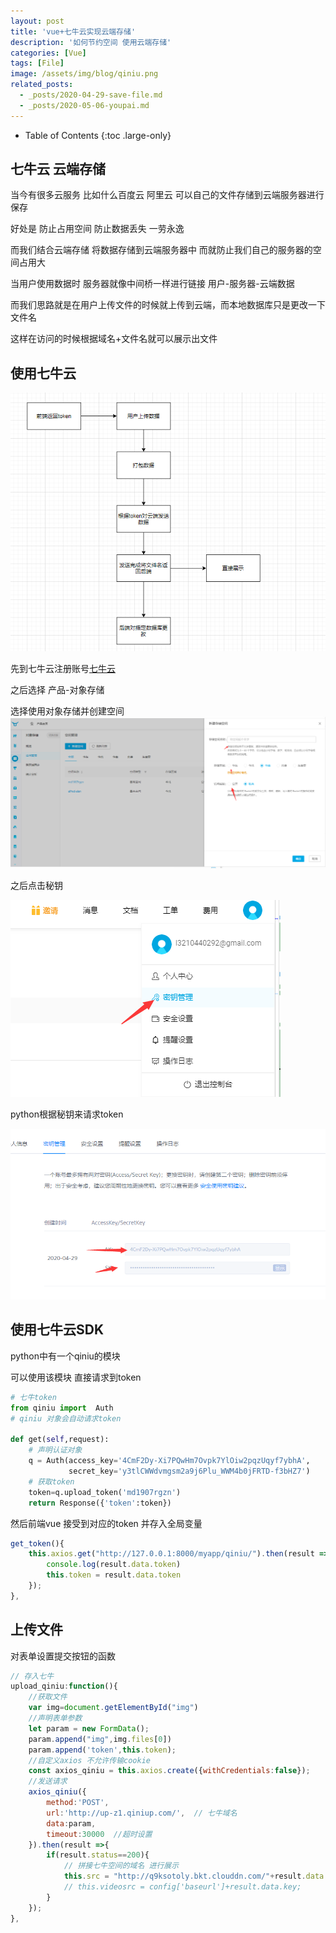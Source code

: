 ```yaml
---
layout: post
title: 'vue+七牛云实现云端存储'
description: '如何节约空间 使用云端存储'
categories: [Vue]
tags: [File]
image: /assets/img/blog/qiniu.png
related_posts:
  - _posts/2020-04-29-save-file.md
  - _posts/2020-05-06-youpai.md
---
```

- Table of Contents
{:toc .large-only}

## 七牛云 云端存储

当今有很多云服务 比如什么百度云 阿里云 可以自己的文件存储到云端服务器进行保存

好处是 防止占用空间 防止数据丢失 一劳永逸

而我们结合云端存储 将数据存储到云端服务器中 而就防止我们自己的服务器的空间占用大

当用户使用数据时 服务器就像中间桥一样进行链接  用户-服务器-云端数据

而我们思路就是在用户上传文件的时候就上传到云端，而本地数据库只是更改一下文件名

这样在访问的时候根据域名+文件名就可以展示出文件

## 使用七牛云

![思路图](/assets/img/qiniu/idea.png)

先到七牛云注册账号[七牛云](https://www.qiniu.com/)

之后选择 产品-对象存储

选择使用对象存储并创建空间![创建空间](/assets/img/qiniu/create_space.png)

之后点击秘钥

![秘钥](/assets/img/qiniu/secret_key.png)

python根据秘钥来请求token

![查看秘钥](/assets/img/qiniu/view_key.png)

## 使用七牛云SDK

python中有一个qiniu的模块 

可以使用该模块 直接请求到token


```python
# 七牛token
from qiniu import  Auth
# qiniu 对象会自动请求token

def get(self,request):
    # 声明认证对象
    q = Auth(access_key='4CmF2Dy-Xi7PQwHm7Ovpk7YlOiw2pqzUqyf7ybhA',
             secret_key='y3tlCWWdvmgsm2a9j6Plu_WWM4b0jFRTD-f3bHZ7')
    # 获取token
    token=q.upload_token('md1907rgzn')
    return Response({'token':token})
```

然后前端vue 接受到对应的token 并存入全局变量

```js
get_token(){
    this.axios.get("http://127.0.0.1:8000/myapp/qiniu/").then(result => {
        console.log(result.data.token)
        this.token = result.data.token
    });
},
```
## 上传文件
对表单设置提交按钮的函数

```js
// 存入七牛
upload_qiniu:function(){
    //获取文件
    var img=document.getElementById("img")
    //声明表单参数
    let param = new FormData();
    param.append("img",img.files[0])
    param.append('token',this.token);
    //自定义axios 不允许传输cookie
    const axios_qiniu = this.axios.create({withCredentials:false});
    //发送请求
    axios_qiniu({
        method:'POST',
        url:'http://up-z1.qiniup.com/',  // 七牛域名
        data:param,
        timeout:30000  //超时设置
    }).then(result =>{
        if(result.status==200){
            // 拼接七牛空间的域名 进行展示
            this.src = "http://q9ksotoly.bkt.clouddn.com/"+result.data.key;
            // this.videosrc = config['baseurl']+result.data.key;
        }
    });
},
```

